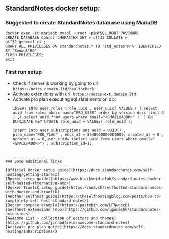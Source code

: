 ## StandardNotes docker setup:

### Suggested to create StandardNotes database using MariaDB

```
docker exec -it mariadb mysql -uroot -p$MYSQL_ROOT_PASSWORD
CREATE DATABASE boards CHARACTER SET = utf32 COLLATE = utf32_general_ci ;
GRANT ALL PRIVILEGES ON standardnotes.* TO 'std_notes'@'%' IDENTIFIED BY 'BeowulfB6';
FLUSH PRIVILEGES;
exit
```

### First run setup

- Check if server is working by going to url: `https://notes.domain.ltd/healthcheck`
- Activate extensions with url: `https://notes-ext.domain.ltd`
- Activate pro plan executing sql statements on db:
  ```
  INSERT INTO user_roles (role_uuid , user_uuid) VALUES ( ( select uuid from roles where name="PRO_USER" order by version desc limit 1 ) ,( select uuid from users where email="<EMAIL@ADDR>" )  ) ON DUPLICATE KEY UPDATE role_uuid = VALUES(`role_uuid`);
  
  insert into user_subscriptions set uuid = UUID() , plan_name="PRO_PLAN" , ends_at = 8640000000000000, created_at = 0 , updated_at = 0,user_uuid= (select uuid from users where email="<EMAIL@ADDR>") , subscription_id=1;
 ```  


### Some additional links

[Official Docker setup guide](https://docs.standardnotes.com/self-hosting/getting-started)
[Docker setup guide](https://www.blackvoid.club/standard-notes-docker-self-hosted-alternative/amp/)  
[Docker Traefik setup guide](https://ae3.ch/selfhosted-standard-notes-with-docker-and-traefik)  
[Another selfhost guide](https://theselfhostingblog.com/posts/how-to-completely-self-host-standard-notes/)  
[Docker compose example](https://pastebin.com/LFNwgscB)  
[Selfhost extensions repo](https://github.com/iganeshk/standardnotes-extensions)  
[Awesome List - collection of editors and themes](https://github.com/jonhadfield/awesome-standard-notes)
[Activate pro plan guide](https://docs.standardnotes.com/self-hosting/subscriptions/)
